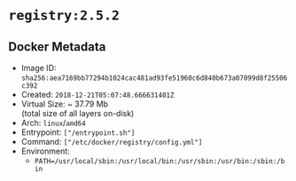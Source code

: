 # `registry:2.5.2`

## Docker Metadata

- Image ID: `sha256:aea7169bb77294b1024cac481ad93fe51960c6d840b673a07099d8f25506c392`
- Created: `2018-12-21T05:07:48.666631401Z`
- Virtual Size: ~ 37.79 Mb  
  (total size of all layers on-disk)
- Arch: `linux`/`amd64`
- Entrypoint: `["/entrypoint.sh"]`
- Command: `["/etc/docker/registry/config.yml"]`
- Environment:
  - `PATH=/usr/local/sbin:/usr/local/bin:/usr/sbin:/usr/bin:/sbin:/bin`
